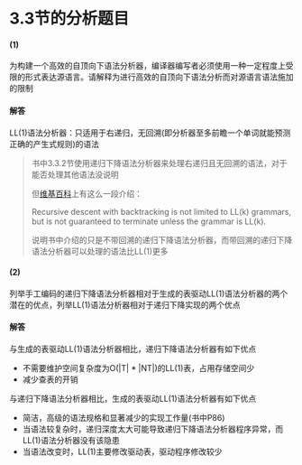 # 3.3节的分析题目

#### (1) 

为构建一个高效的自顶向下语法分析器，编译器编写者必须使用一种一定程度上受限的形式表达源语言。请解释为进行高效的自顶向下语法分析而对源语言语法施加的限制

#### 解答

LL(1)语法分析器：只适用于右递归，无回溯(即分析器至多前瞻一个单词就能预测正确的产生式规则)的语法

> 书中3.3.2节使用递归下降语法分析器来处理右递归且无回溯的语法，对于能否处理其他语法没说明
>
> 但[维基百科](<https://en.wikipedia.org/wiki/Recursive_descent_parser>)上有这么一段介绍：
>
> Recursive descent with backtracking is not limited to LL(k) grammars, but is not guaranteed to terminate unless the grammar is LL(k).
>
> 说明书中介绍的只是不带回溯的递归下降语法分析器，而带回溯的递归下降语法分析器可以处理的语法比LL(1)更多

#### (2)

列举手工编码的递归下降语法分析器相对于生成的表驱动LL(1)语法分析器的两个潜在的优点，列举LL(1)语法分析器相对于递归下降实现的两个优点

#### 解答

与生成的表驱动LL(1)语法分析器相比，递归下降语法分析器有如下优点

- 不需要维护空间复杂度为O(|T| * |NT|)的LL(1)表，占用存储空间少
- 减少查表的开销



与递归下降语法分析器相比，生成的表驱动LL(1)语法分析器有如下优点

- 简洁，高级的语法规格和显著减少的实现工作量(书中P86)
- 当语法较复杂时，递归深度太大可能导致递归下降语法分析器程序异常，而LL(1)语法分析器没有该隐患
- 当语法改变时，LL(1)主要修改驱动表，驱动程序修改较少







